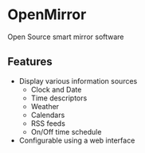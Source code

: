 # OpenMirror
Open Source smart mirror software

## Features
- Display various information sources
  - Clock and Date
  - Time descriptors
  - Weather
  - Calendars
  - RSS feeds
  - On/Off time schedule
- Configurable using a web interface